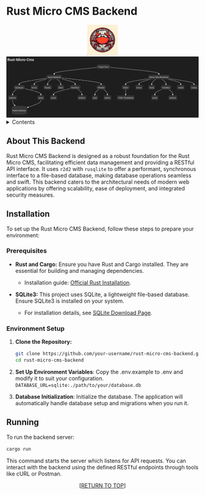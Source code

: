 # Rust Micro CMS Backend

<div align="center">
  <img src="../images/logo.png" alt="Logo" width="80" height="80">
</div>

<div align="center">
  <img src="../images/Rust-Micro-CMS-Structure.png" alt="Project Structure">
</div>

<details>
  <summary>Contents</summary>
  <ol>
    <li><a href="#about-this-backend">About This Backend</a></li>
    <li><a href="#installation">Installation</a></li>
    <li><a href="#running">Running</a></li>
  </ol>
</details>

## About This Backend

Rust Micro CMS Backend is designed as a robust foundation for the Rust Micro CMS, facilitating efficient data management and providing a RESTful API interface. It uses `r2d2` with `rusqlite` to offer a performant, synchronous interface to a file-based database, making database operations seamless and swift. This backend caters to the architectural needs of modern web applications by offering scalability, ease of deployment, and integrated security measures.

## Installation

To set up the Rust Micro CMS Backend, follow these steps to prepare your environment:

### Prerequisites

- **Rust and Cargo:** Ensure you have Rust and Cargo installed. They are essential for building and managing dependencies.
  - Installation guide: [Official Rust Installation](https://www.rust-lang.org/tools/install).

- **SQLite3:** This project uses SQLite, a lightweight file-based database. Ensure SQLite3 is installed on your system.
  - For installation details, see [SQLite Download Page](https://www.sqlite.org/download.html).

### Environment Setup

1. **Clone the Repository:**
   ```bash
   git clone https://github.com/your-username/rust-micro-cms-backend.git
   cd rust-micro-cms-backend
   ```
2. **Set Up Environment Variables**: Copy the .env.example to .env and modify it to suit your configuration.
   `DATABASE_URL=sqlite:./path/to/your/database.db`

3. **Database Initialization**: Initialize the database. The application will automatically handle database setup and migrations when you run it.

## Running

To run the backend server:

   ```bash
   cargo run
   ```
   This command starts the server which listens for API requests. You can interact with the backend using the defined RESTful endpoints through tools like cURL or Postman.

<p align="center">[<a href="#readme-top">RETURN TO TOP</a>]</p>